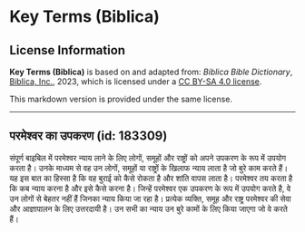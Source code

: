 # Key Terms (Biblica)

## License Information

**Key Terms (Biblica)** is based on and adapted from: _Biblica Bible Dictionary_, [Biblica, Inc.](https://www.biblica.com/), 2023, which is licensed under a [CC BY-SA 4.0 license](https://creativecommons.org/licenses/by-sa/4.0/legalcode.en).

This markdown version is provided under the same license.



--------------------------------

## परमेश्वर का उपकरण (id: 183309)

संपूर्ण बाइबिल में परमेश्वर न्याय लाने के लिए लोगों, समूहों और राष्ट्रों को अपने उपकरण के रूप में उपयोग करता है। उनके माध्यम से वह उन लोगों, समूहों या राष्ट्रों के खिलाफ न्याय लाता है जो बुरे काम करते हैं। यह इस बात का हिस्सा है कि वह बुराई को कैसे रोकता है और शांति वापस लाता है। परमेश्वर तय करता है कि कब न्याय करना है और इसे कैसे करना है। जिन्हें परमेश्वर एक उपकरण के रूप में उपयोग करते है, वे उन लोगों से बेहतर नहीं हैं जिनका न्याय किया जा रहा है। प्रत्येक व्यक्ति, समूह और राष्ट्र परमेश्वर की सेवा और आज्ञापालन के लिए उत्तरदायी है। उन सभी का न्याय उन बुरे कामों के लिए किया जाएगा जो वे करते हैं।


